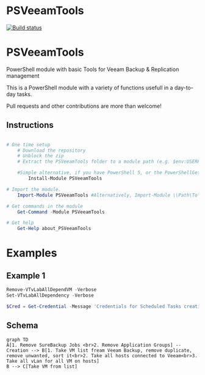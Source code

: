 # PSVeeamTools

[![Build status](https://ci.appveyor.com/api/projects/status/ewq04us7gf55pdmi/branch/master?svg=true)](https://ci.appveyor.com/project/DomBros/PSVeeamTools/branch/master)

PSVeeamTools
=============

PowerShell module with basic Tools for Veeam Backup & Replication management

This is a PowerShell module with a variety of functions usefull in a day-to-day tasks.

Pull requests and other contributions are more than welcome!

## Instructions

```powershell

# One time setup
    # Download the repository
    # Unblock the zip
    # Extract the PSVeeamTools folder to a module path (e.g. $env:USERPROFILE\Documents\WindowsPowerShell\Modules\)

    #Simple alternative, if you have PowerShell 5, or the PowerShellGet module:
        Install-Module PSVeeamTools

# Import the module.
    Import-Module PSVeeamTools #Alternatively, Import-Module \\Path\To\PSVeeamTools

# Get commands in the module
    Get-Command -Module PSVeeamTools

# Get help
    Get-Help about_PSVeeamTools
```

# Examples

## Example 1
```powershell
Remove-VTvLabAllDependVM -Verbose
Set-VTvLabAllDependency -Verbose

$Cred = Get-Credential -Message 'Credentials for Scheduled Tasks creation and running' -UserName "$env:USERDOMAIN\$env:USERNAME" Set-VTVbrSureBackupScheduledTask -Credential $Cred
```

## Schema
```mermaid
graph TD
A[1. Remove SureBackup Jobs <br>2. Remove Application Groups] -- Creation --> B[1. Take VM list fream Veeam Backup, remove duplicate, remove unwanted, sort it<br>2. Take all hosts connected to Veeam<br>3. Take all vLan for all VM on hosts]
B --> C[Take VM from list]
```
